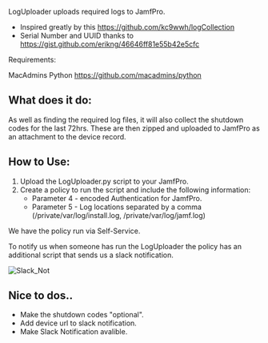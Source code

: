 LogUploader uploads required logs to JamfPro.

- Inspired greatly by this https://github.com/kc9wwh/logCollection
- Serial Number and UUID thanks to https://gist.github.com/erikng/46646ff81e55b42e5cfc 

Requirements:

MacAdmins Python https://github.com/macadmins/python

## What does it do:
As well as finding the required log files, it will also collect the shutdown codes for the last 72hrs.
These are then zipped and uploaded to JamfPro as an attachment to the device record.

## How to Use:
1. Upload the LogUploader.py script to your JamfPro.
2. Create a policy to run the script and include the following information:
   - Parameter 4 - encoded Authentication for JamfPro.
   - Parameter 5 - Log locations separated by a comma (/private/var/log/install.log, /private/var/log/jamf.log)

We have the policy run via Self-Service.

To notify us when someone has run the LogUploader the policy has an additional script that sends us a slack notification.

![Slack_Not](https://user-images.githubusercontent.com/585423/205630526-f1b9cd26-49f5-4d2b-a516-99d51c076ae2.png)

## Nice to dos.. 
- Make the shutdown codes "optional".
- Add device url to slack notification.
- Make Slack Notification avalible.
